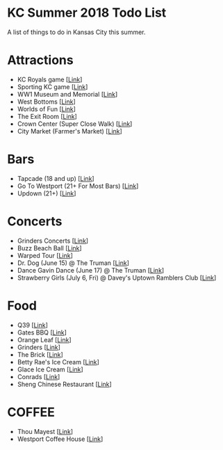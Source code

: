 # KC Summer 2018 Todo List
A list of things to do in Kansas City this summer.

# Attractions
* KC Royals game \[[Link](https://www.mlb.com/royals/ballpark)]
* Sporting KC game \[[Link](https://www.sportingkc.com/)]
* WW1 Museum and Memorial \[[Link](https://www.theworldwar.org/)]
* West Bottoms \[[Link](https://www.visitkc.com/west-bottoms)]
* Worlds of Fun \[[Link](https://www.worldsoffun.com/)]
* The Exit Room \[[Link](https://www.theexitroomkc.com/)]
* Crown Center (Super Close Walk) \[[Link](https://www.crowncenter.com/)]
* City Market (Farmer's Market) \[[Link](http://thecitymarket.org/)]

# Bars
* Tapcade (18 and up) \[[Link](http://www.tapcadekc.com/)]
* Go To Westport (21+ For Most Bars) \[[Link](http://westportkcmo.com/)]
* Updown (21+) \[[Link](http://www.updownkc.com/)]

# Concerts
* Grinders Concerts \[[Link](http://crossroadskc.com/)]
* Buzz Beach Ball \[[Link](http://beachballkc.com/)]
* Warped Tour \[[Link](https://vanswarpedtour.com/dates/bonner-springs/)]
* Dr. Dog (June 15) @ The Truman \[[Link](https://www.thetrumankc.com/)]
* Dance Gavin Dance (June 17) @ The Truman \[[Link](https://www.thetrumankc.com/)]
* Strawberry Girls (July 6, Fri) @ Davey's Uptown Ramblers Club \[[Link](http://www.daveysuptown.com/)]

# Food
* Q39 \[[Link](https://q39kc.com/)]
* Gates BBQ \[[Link](https://gatesbbq.com/)]
* Orange Leaf \[[Link](https://www.orangeleafyogurt.com/)]
* Grinders \[[Link](https://grinderspizza.com/)]
* The Brick \[[Link](http://www.thebrickkcmo.com/)]
* Betty Rae's Ice Cream \[[Link](http://bettyraes.com/)]
* Glace Ice Cream \[[Link](http://www.glaceicecream.com/)]
* Conrads \[[Link](www.konradskc.com/menu.asp)]
* Sheng Chinese Restaurant \[[Link](https://www.shengrestaurant.com/)]

# COFFEE
* Thou Mayest \[[Link](https://thoumayest.com/)]
* Westport Coffee House \[[Link](https://westportcoffeehouse.com/)]
